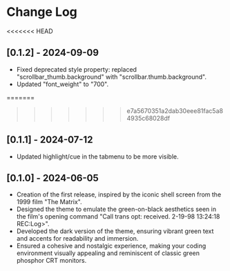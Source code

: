 # Change Log

<<<<<<< HEAD
## [0.1.2] - 2024-09-09

-   Fixed deprecated style property: replaced "scrollbar_thumb.background" with "scrollbar.thumb.background".
-   Updated "font_weight" to "700".

=======
>>>>>>> e7a5670351a2dab30eee81fac5a84935c68028df
## [0.1.1] - 2024-07-12

-   Updated highlight/cue in the tabmenu to be more visible.

## [0.1.0] - 2024-06-05

-   Creation of the first release, inspired by the iconic shell screen from the 1999 film "The Matrix".
-   Designed the theme to emulate the green-on-black aesthetics seen in the film's opening command "Call trans opt: received. 2-19-98 13:24:18 REC:Log>".
-   Developed the dark version of the theme, ensuring vibrant green text and accents for readability and immersion.
-   Ensured a cohesive and nostalgic experience, making your coding environment visually appealing and reminiscent of classic green phosphor CRT monitors.
